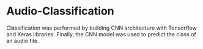 # Audio-Classification
Classification was performed by building CNN architecture with Tensorflow and Keras libraries. Finally, the CNN model was used to predict the class of an audio file.
